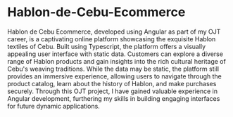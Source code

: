 # Hablon-de-Cebu-Ecommerce
Hablon de Cebu Ecommerce, developed using Angular as part of my OJT career, is a captivating online platform showcasing the exquisite Hablon textiles of Cebu. Built using Typescript, the platform offers a visually appealing user interface with static data. Customers can explore a diverse range of Hablon products and gain insights into the rich cultural heritage of Cebu's weaving traditions. While the data may be static, the platform still provides an immersive experience, allowing users to navigate through the product catalog, learn about the history of Hablon, and make purchases securely. Through this OJT project, I have gained valuable experience in Angular development, furthering my skills in building engaging interfaces for future dynamic applications.
